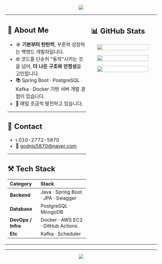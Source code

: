 <!-- 상단 배너 -->
<p align="center">
  <img src="https://capsule-render.vercel.app/api?type=waving&color=FFB6C1&height=200&section=header&text=haewon's%20GITHUB&fontSize=50&fontColor=ffffff&fontAlignY=35&desc=Backend%20Developer&descAlignY=55&descAlign=50"/>
</p>

<table>
<tr>
<td width="55%" valign="top">

## 🌸 About Me

- ☀️ **기본부터 탄탄히**, 꾸준히 성장하는 백엔드 개발자입니다.  
- ⚙️ 코드를 단순히 "동작"시키는 것을 넘어, **더 나은 구조와 안정성**을 고민합니다.  
- 📚 Spring Boot · PostgreSQL · Kafka · Docker 기반 서버 개발 경험이 있습니다.  
- 🌱 매일 조금씩 발전하고 있습니다.

---

## 💌 Contact
- 📞 010-2772-5870  
- 💌 godnjs5870@naver.com  

---

## ⚒️ Tech Stack

| Category | Stack |
|:--|:--|
| **Backend** | Java · Spring Boot · JPA · Swagger |
| **Database** | PostgreSQL · MongoDB |
| **DevOps / Infra** | Docker · AWS EC2 · GitHub Actions |
| **Etc** | Kafka · Scheduler |

</td>

<td width="45%" valign="top">

## 📊 GitHub Stats

<p align="center">
  <img src="https://github-readme-streak-stats.herokuapp.com/?user=haewon&theme=rose_pine&ring=ffb6c1&fire=ff69b4&currStreakLabel=fce4ec" width="90%"/>
</p>

<p align="center">
  <img src="https://github-readme-stats.vercel.app/api?username=haewon&show_icons=true&theme=rose_pine&title_color=ffb6c1&icon_color=ff69b4&text_color=fce4ec&bg_color=141321" width="90%"/>
</p>

<p align="center">
  <img src="https://github-readme-stats.vercel.app/api/top-langs/?username=haewon&layout=compact&theme=rose_pine&title_color=ffb6c1&text_color=fce4ec&bg_color=141321" width="90%"/>
</p>

</td>
</tr>
</table>

---

<!-- 하단 배너 -->
<p align="center">
  <img src="https://capsule-render.vercel.app/api?type=waving&color=FFB6C1&height=150&section=footer"/>
</p>
